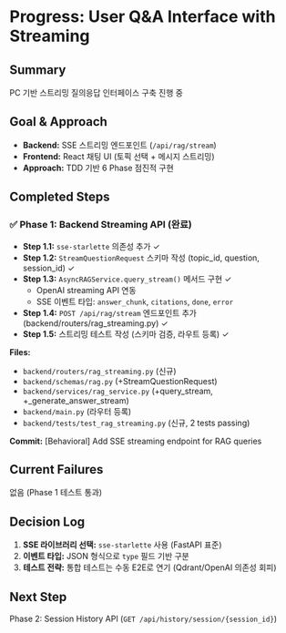 # Progress: User Q&A Interface with Streaming

## Summary
PC 기반 스트리밍 질의응답 인터페이스 구축 진행 중

## Goal & Approach
- **Backend:** SSE 스트리밍 엔드포인트 (`/api/rag/stream`)
- **Frontend:** React 채팅 UI (토픽 선택 + 메시지 스트리밍)
- **Approach:** TDD 기반 6 Phase 점진적 구현

## Completed Steps

### ✅ Phase 1: Backend Streaming API (완료)
- **Step 1.1:** `sse-starlette` 의존성 추가 ✓
- **Step 1.2:** `StreamQuestionRequest` 스키마 작성 (topic_id, question, session_id) ✓
- **Step 1.3:** `AsyncRAGService.query_stream()` 메서드 구현 ✓
  - OpenAI streaming API 연동
  - SSE 이벤트 타입: `answer_chunk`, `citations`, `done`, `error`
- **Step 1.4:** `POST /api/rag/stream` 엔드포인트 추가 (backend/routers/rag_streaming.py) ✓
- **Step 1.5:** 스트리밍 테스트 작성 (스키마 검증, 라우트 등록) ✓

**Files:**
- `backend/routers/rag_streaming.py` (신규)
- `backend/schemas/rag.py` (+StreamQuestionRequest)
- `backend/services/rag_service.py` (+query_stream, +_generate_answer_stream)
- `backend/main.py` (라우터 등록)
- `backend/tests/test_rag_streaming.py` (신규, 2 tests passing)

**Commit:** [Behavioral] Add SSE streaming endpoint for RAG queries

## Current Failures
없음 (Phase 1 테스트 통과)

## Decision Log
1. **SSE 라이브러리 선택:** `sse-starlette` 사용 (FastAPI 표준)
2. **이벤트 타입:** JSON 형식으로 `type` 필드 기반 구분
3. **테스트 전략:** 통합 테스트는 수동 E2E로 연기 (Qdrant/OpenAI 의존성 회피)

## Next Step
Phase 2: Session History API (`GET /api/history/session/{session_id}`)
